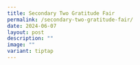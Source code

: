 ```yaml
---
title: Secondary Two Gratitude Fair
permalink: /secondary-two-gratitude-fair/
date: 2024-06-07
layout: post
description: ""
image: ""
variant: tiptap
---
```

